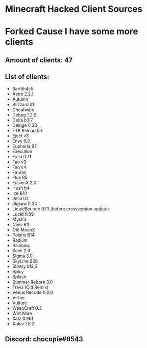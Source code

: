 # Minecraft Hacked Client Sources

# Forked Cause I have some more clients

## Amount of clients: 47

## List of clients:

* 3arthh4ck
* Astro 2.2.1
* Autumn
* Blizzard b1
* Cheatware
* Debug 1.2.6
* Delta b3.7
* Deluge 0.23
* ETB Reload 0.1
* Eject v3
* Envy 0.3
* Euphoria B7
* Execution
* Exist 0.71
* Fan v3
* Fan v4
* Faurax
* Flux B5
* FusionX 2.0
* Hush b4
* Ice B10
* Jello 0.1
* Jigsaw 0.24
* LiquidBounce B73 (before crossversion update)
* Lucid 0.89
* Mystra
* Nivia B3
* Old MoonX
* Polaris B14
* Radium
* Rainbow
* Saint 2.3
* Sigma 3.9
* SkyLine B28
* Slowly b12.3
* Spicy
* Splash
* Summer Reborn 3.0
* Trivia (Old Remix)
* Venus Recode 0.2.0
* Virtue
* Vulture
* WeepCraft 0.2
* WintWare
* Xatz 0.9b1
* Xuluv 1.5.2

## Discord: chocopie#8543


